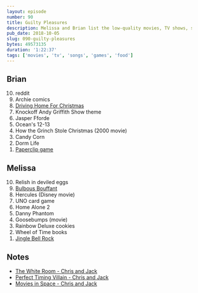 ```yaml
---
layout: episode
number: 90
title: Guilty Pleasures
description: Melissa and Brian list the low-quality movies, TV shows, songs, comics, games, websites, and foods that they enjoy.
pub_date: 2018-10-05
slug: 090-guilty-pleasures
bytes: 49573135
duration: '1:22:37'
tags: ['movies', 'tv', 'songs', 'games', 'food']
---
```

<h2>Brian</h2>
<ol reversed>
<li>reddit</li>
<li>Archie comics</li>
<li><a href="https://www.youtube.com/watch?v=MbHggcfDRL0">Driving Home For Christmas</a></li>
<li>Knockoff Andy Griffith Show theme</li>
<li>Jasper Fforde</li>
<li>Ocean's 12-13</li>
<li>How the Grinch Stole Christmas (2000 movie)</li>
<li>Candy Corn</li>
<li>Dorm Life</li>
<li><a href="http://www.decisionproblem.com/paperclips/index2.html">Paperclip game</a></li>
</ol>

<h2>Melissa</h2>
<ol reversed>
<li>Relish in deviled eggs</li>
<li><a href="https://www.youtube.com/watch?v=0uuCNAwXGaQ">Bulbous Bouffant</a></li>
<li>Hercules (Disney movie)</li>
<li>UNO card game</li>
<li>Home Alone 2</li>
<li>Danny Phantom</li>
<li>Goosebumps (movie)</li>
<li>Rainbow Deluxe cookies</li>
<li>Wheel of Time books</li>
<li><a href="https://www.youtube.com/watch?v=ytpo1xyNn3o">Jingle Bell Rock</a></li>
</ol>

<h2>Notes</h2>
<ul>
<li><a href="https://www.youtube.com/watch?v=qjtQSMe0VeI">The White Room - Chris and Jack</a></li>
<li><a href="https://www.youtube.com/watch?v=GvxkBJv1R4A">Perfect Timing Villain - Chris and Jack</a></li>
<li><a href="https://www.youtube.com/watch?v=zlo0Vp5TU8Y">Movies in Space - Chris and Jack</a></li>
</ul>